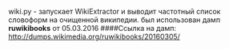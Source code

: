 wiki.py - запускает WikiExtractor и выводит частотный список словоформ на очищенной википедии.
был использован дамп <b>ruwikibooks</b> от 05.03.2016
####Ссылка на дамп: http://dumps.wikimedia.org/ruwikibooks/20160305/
